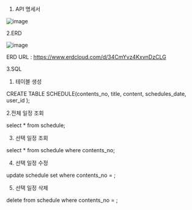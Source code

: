 1. API 명세서


![image](https://github.com/user-attachments/assets/6eede3fd-2b19-4283-a4e5-ffe019dd1586)



2.ERD 


![image](https://github.com/user-attachments/assets/f97ba596-399e-45e4-86a0-6101f40b7189)



ERD URL : https://www.erdcloud.com/d/34CmYvz4KxvnDzCLG


3.SQL


1. 테이블 생성

 CREATE TABLE SCHEDULE(contents_no,
                               title,
                               content,
                               schedules_date,
                               user_id
                               );

                               
   2.전체 일정 조회

   
   select * from schedule;

   
   3. 선택 일정 조회

   select * from schedule where contents_no;

   
   4. 선택 일정 수정

   
   update schedule set             where contents_no =   ;

   
   5. 선택 일정 삭제

    
  delete from schedule where contents_no =  ;
